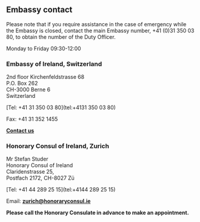 ## Embassy contact

Please note that if you require assistance in the case of emergency while the Embassy is closed, contact the main Embassy number, +41 (0)31 350 03 80, to obtain the number of the Duty Officer.

Monday to Friday 09:30-12:00

### Embassy of Ireland, Switzerland

2nd floor Kirchenfeldstrasse 68   
P.O. Box 262   
CH-3000 Berne 6   
Switzerland

[Tel: +41 31 350 03 80](tel:+4131 350 03 80)

Fax: +41 31 352 1455

[**Contact us**](/en/switzerland/berne/contact/)

### Honorary Consul of Ireland, Zurich

Mr Stefan Studer   
Honorary Consul of Ireland   
Claridenstrasse 25,   
Postfach 2172, CH-8027 Zü

[Tel: +41 44 289 25 15](tel:+4144 289 25 15)

Email: [**zurich@honoraryconsul.ie**](mailto:zurich@honoraryconsul.ie)

**Please call the Honorary Consulate in advance to make an appointment.**